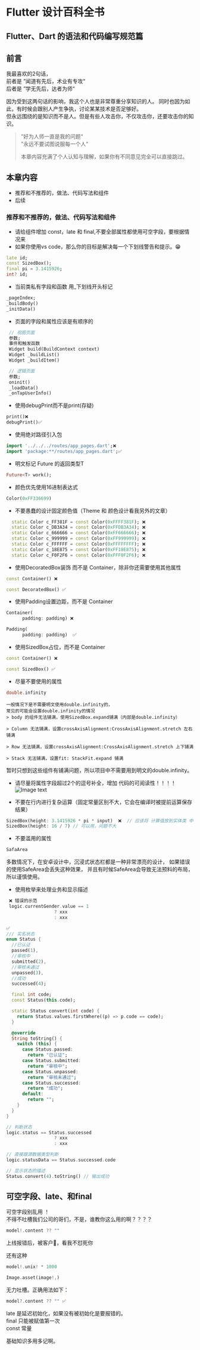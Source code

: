 # Flutter 设计百科全书
## Flutter、Dart 的语法和代码编写规范篇

## 前言
我最喜欢的2句话，  
前者是 ”闻道有先后，术业有专攻“  
后者是 ”学无先后，达者为师“  

因为受到这两句话的影响，我这个人也是非常尊重分享知识的人。
同时也因为如此，有时候会跟别人产生争执，讨论某某技术是否足够好。  
但永远围绕的是知识而不是人。但是有些人攻击你，不仅攻击你，还要攻击你的知识。

> ”好为人师一直是我的问题“  
> ”永远不要试图说服每一个人“  
>
> 本章内容充满了个人认知与理解，如果你有不同意见完全可以直接跳过。

## 本章内容
+ 推荐和不推荐的，做法、代码写法和组件
+ 后续

### 推荐和不推荐的，做法、代码写法和组件
* 请给组件增加 const，late 和 final,不要全部属性都使用可空字段，要根据情况来
* 如果你使用vs code，那么你的目标是解决每一个下划线警告和提示。😁
```DART
late id;
const SizedBox();
final pi = 3.1415926;
int? id;
 ```

* 当前类私有字段和函数 用_下划线开头标记
```DART
_pageIndex;
_buildBody()
_initData()
```

* 页面的字段和属性应该是有顺序的
```DART
 // 视图页面
 参数;
 事件和触发函数
 Widget build(BuildContext context)
 Widget _buildList()
 Widget _buildItem()

 // 逻辑页面
 参数;
 oninit()
 _loadData()
 _onTapUserInfo()
```

* 使用debugPrint而不是print(存疑)
```DART
print()❌
debugPrint()✅
```

* 使用绝对路径引入包
```DART
import '../../../routes/app_pages.dart';❌
import 'package:**/routes/app_pages.dart';✅
```


* 明文标记 Future<T> 的返回类型T
```DART
Future<T> work();
```

* 颜色优先使用16进制表达式
```DART
Color(0xFF336699)
```

* 不要愚蠢的设计固定颜色值（Theme 和 颜色设计看我另外的文章）
```DART
  static Color c_FF381F = const Color(0xFFFF381F); ❌
  static Color c_DB3A34 = const Color(0xFFDB3A34); ❌
  static Color c_666666 = const Color(0xFF666666); ❌
  static Color c_999999 = const Color(0xFF999999); ❌
  static Color c_FFFFFF = const Color(0xFFFFFFFF); ❌
  static Color c_18E875 = const Color(0xFF18E875); ❌
  static Color c_F0F2F6 = const Color(0xFFF0F2F6); ❌
```

* 使用DecoratedBox装饰 而不是 Container，除非你还需要使用其他属性
```DART
const Container() ❌

const DecoratedBox() ✅
 ```

* 使用Padding设置边距，而不是 Container
```DART
Container(
      padding: padding) ❌

Padding(
      padding: padding)  ✅
```

* 使用SizedBox占位，而不是 Container
```DART
const Container() ❌

const SizedBox() ✅
```
 

* 尽量不要使用的属性
```DART
double.infinity
```
    一般情况下是不需要明文使用double.infinity的，
    常见的可能会设置double.infinity的情况
    > body 的组件无法铺满，使用SizedBox.expand铺满（内部是double.infinity）

    > Column 无法铺满，设置crossAxisAlignment:CrossAxisAlignment.stretch 左右铺满

    > Row 无法铺满，设置crossAxisAlignment:CrossAxisAlignment.stretch 上下铺满

    > Stack 无法铺满，设置fit: StackFit.expand 铺满

暂时只想到这些组件有铺满问题，所以项目中不需要用到明文的double.infinity。


* 请尽量将属性字段超过2个的逗号补全，增加 代码的可阅读性！！！！
![Image text](images/代码格式错误示范.png)

 
* 不要在行内进行复杂运算（固定常量区别不大，它会在编译时被提前运算保存结果）
```DART
SizedBox(height: 3.1415926 * pi * input)  ❌  // 应该将 计算值放到实体类 中
SizedBox(height: 16 / 7) // 可以用，问题不大
```

* 不要滥用的属性
```DART
SafaArea
```
多数情况下，在安卓设计中，沉浸式状态栏都是一种非常漂亮的设计，
如果错误的使用SafeArea会丢失这种效果，
并且有时候SafeArea会导致无法预料的布局，所以谨慎使用。

* 使用枚举来处理业务和显示描述
```DART
 ❌ 错误的示范
 logic.currentGender.value == 1
                  ? xxx
                  : xxx

✅
/// 实名状态
enum Status {
  //已认证
  passed(1),
  //审核中
  submitted(2),
  //审核未通过
  unpassed(3),
  //成功
  successed(4);

  final int code;
  const Status(this.code);

  static Status convert(int code) {
    return Status.values.firstWhere((p) => p.code == code);
  }

  @override
  String toString() {
    switch (this) {
      case Status.passed:
        return "已认证";
      case Status.submitted:
        return "审核中";
      case Status.unpassed:
        return "审核未通过";
      case Status.successed:
        return "成功";
      default:
        return "";
    }
  }
}

// 判断状态
logic.status == Status.successed
                  ? xxx
                  : xxx

// 直接跟源数据类型判断
logic.statusData == Status.successed.code

// 显示状态的描述
Status.convert(4).toString() // 输出成功
```

## 可空字段、late、和final
可空字段别乱用 ！  
不得不吐槽我们公司的哥们，不是，谁教你这么用的啊？？？？

```DART
model!.content ?? ""
```

上线报错后，被客户🐴，看我不怼死你  

还有这种
```DART
model!.unix! * 1000

Image.asset(image!,)
```

无力吐槽。正确用法如下：
```DART
model?.content ?? "" ✅
```

late 是延迟初始化，如果没有被初始化是要报错的。  
final 只能被赋值第一次  
const 常量  

基础知识多用多记啊。